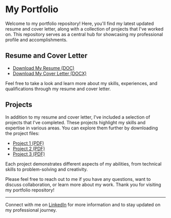 # My Portfolio

Welcome to my portfolio repository! Here, you'll find my latest updated resume and cover letter, along with a collection of projects that I've worked on. This repository serves as a central hub for showcasing my professional profile and accomplishments.

## Resume and Cover Letter

- [Download My Resume (DOC)](link_to_DavidTyler_Res.doc)
- [Download My Cover Letter (DOCX)](link_to_DTCovLtr.docx)

Feel free to take a look and learn more about my skills, experiences, and qualifications through my resume and cover letter.

## Projects

In addition to my resume and cover letter, I've included a selection of projects that I've completed. These projects highlight my skills and expertise in various areas. You can explore them further by downloading the project files:

- [Project 1 (PDF)](link_to_P1-get-ready-to-market-proj.pdf)
- [Project 2 (PDF)](link_to_Draw-insights_Marketing-Data-Proj.pdf)
- [Project 3 (PDF)](link_to_PYUR_OrganicandPaidSocialMediaStrategy.pdf)

Each project demonstrates different aspects of my abilities, from technical skills to problem-solving and creativity.

Please feel free to reach out to me if you have any questions, want to discuss collaboration, or learn more about my work. Thank you for visiting my portfolio repository!

---

Connect with me on [LinkedIn](https://www.linkedin.com/in/david-tyler-mktr) for more information and to stay updated on my professional journey.
